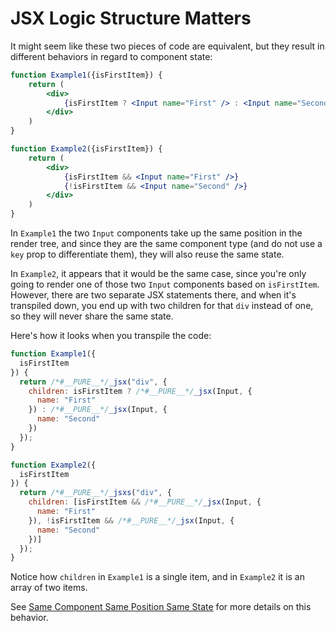 # JSX Logic Structure Matters

It might seem like these two pieces of code are equivalent, but they result in different behaviors in regard to component state:

```jsx
function Example1({isFirstItem}) {
    return (
        <div>
            {isFirstItem ? <Input name="First" /> : <Input name="Second" />}
        </div>
    )
}

function Example2({isFirstItem}) {
    return (
        <div>
            {isFirstItem && <Input name="First" />}
            {!isFirstItem && <Input name="Second" />}
        </div>
    )
}
```

In `Example1` the two `Input` components take up the same position in the render tree, 
and since they are the same component type (and do not use a `key` prop to differentiate them), they will also reuse the same state. 

In `Example2`, it appears that it would be the same case, since you're only going to render one of those two `Input` components based on `isFirstItem`.
However, there are two separate JSX statements there, and when it's transpiled down, you end up with two children for that `div` instead of one, so they will never share the same state.

Here's how it looks when you transpile the code:

```javascript
function Example1({
  isFirstItem
}) {
  return /*#__PURE__*/_jsx("div", {
    children: isFirstItem ? /*#__PURE__*/_jsx(Input, {
      name: "First"
    }) : /*#__PURE__*/_jsx(Input, {
      name: "Second"
    })
  });
}

function Example2({
  isFirstItem
}) {
  return /*#__PURE__*/_jsxs("div", {
    children: [isFirstItem && /*#__PURE__*/_jsx(Input, {
      name: "First"
    }), !isFirstItem && /*#__PURE__*/_jsx(Input, {
      name: "Second"
    })]
  });
}
```

Notice how `children` in `Example1` is a single item, and in `Example2` it is an array of two items.

See [Same Component Same Position Same State](./same-component-same-position-same-state.md) for more details on this behavior.

